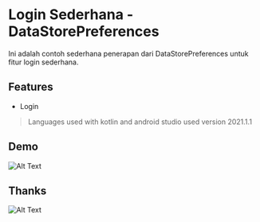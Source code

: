 # Login Sederhana - DataStorePreferences
Ini adalah contoh sederhana penerapan dari DataStorePreferences untuk fitur login sederhana.

## Features
- Login

> Languages used with kotlin and android studio used version 2021.1.1

## Demo
![Alt Text](https://github.com/tegarpenemuanr3/SharedPreferences/blob/master/app/src/main/res/drawable/demo.gif)

## Thanks
![Alt Text](https://media.giphy.com/media/vFKqnCdLPNOKc/giphy.gif)
